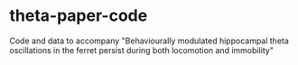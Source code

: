 # theta-paper-code
Code and data to accompany "Behaviourally modulated hippocampal theta oscillations in the ferret persist during both locomotion and immobility"
